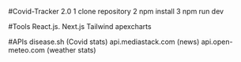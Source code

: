 #Covid-Tracker 2.0
1 clone repository
2 npm install 
3 npm run dev

#Tools
React.js. Next.js
Tailwind
apexcharts

#APIs
disease.sh (Covid stats)
api.mediastack.com (news)
api.open-meteo.com (weather stats)
